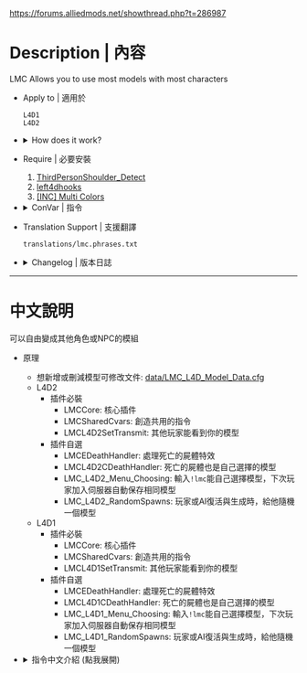 https://forums.alliedmods.net/showthread.php?t=286987

# Description | 內容
LMC Allows you to use most models with most characters

* Apply to | 適用於
    ```
    L4D1
    L4D2
    ```

* <details><summary>How does it work?</summary>

    * Add or remove more models in file: [data/LMC_L4D_Model_Data.cfg](data/LMC_L4D_Model_Data.cfg)
    * L4D2
        * Require files
            * LMCCore: Core of LMC, manages overlay models
            * LMCSharedCvars: Modules that share cvars are put in here
            * LMCL4D2SetTransmit: Manages transmitting models to clients
        * Optional files
            * LMCEDeathHandler: Manages deaths regarding lmc for entities ragdolls, module required to handle (witch & common deaths)
            * LMCL4D2CDeathHandler: Manages deaths regarding lmc, overlay deathmodels and ragdolls, and fixes clonesurvivors deathmodels teleporting around.
            * LMC_L4D2_Menu_Choosing: Allows players to type ```!lmc``` to choose LMC model with cookie saving
            * LMC_L4D2_RandomSpawns: Makes lmc models random for players and AI
    * L4D1
        * Require files
            * LMCCore: Core of LMC, manages overlay models
            * LMCSharedCvars: Modules that share cvars are put in here
            * LMCL4D1SetTransmit: Manages transmitting models to clients
        * Optional files
            * LMCEDeathHandler: Manages deaths regarding lmc for entities ragdolls, module required to handle (witch & common deaths)
            * LMCL4D1CDeathHandler: Manages deaths regarding lmc, overlay deathmodels and ragdolls, and fixes clonesurvivors deathmodels teleporting around.
            * LMC_L4D1_Menu_Choosing: Allows players to type ```!lmc``` to choose LMC model with cookie saving
            * LMC_L4D1_RandomSpawns: Makes lmc models random for players and AI
</details>

* Require | 必要安裝
    1. [ThirdPersonShoulder_Detect](https://forums.alliedmods.net/showthread.php?t=298649)
    2. [left4dhooks](https://forums.alliedmods.net/showthread.php?t=321696)
    3. [[INC] Multi Colors](https://github.com/fbef0102/L4D1_2-Plugins/releases/tag/Multi-Colors)

* <details><summary>ConVar | 指令</summary>

    * cfg/sourcemod/LMCCore.cfg
        ```php
        // ConVars for plugin "LMCCore.smx"

        // 1 = (When client has no lmc model (enforce aggressive model showing base model render mode)) 0 = (compatibility mode (should help with plugins like incap crawling) Depends on the plugin)
        lmc_aggressive_model_checks "0" 
        ```

    * cfg/sourcemod/LMCSharedCvars.cfg
        ```php
        // ConVars for plugin "LMCSharedCvars.smx"

        // Allow Survivors to have custom model? (1 = true)
        lmc_allowSurvivors "1"

        // Allow Boomer to have custom model? (1 = true)
        lmc_allowboomer "1"

        // Allow Hunters to have custom model? (1 = true)
        lmc_allowhunter "1"

        // Allow Smoker to have custom model? (1 = true)
        lmc_allowsmoker "1"

        // Allow Tanks to have custom model? (1 = true)
        lmc_allowtank "0"
        ```

    * cfg/sourcemod/LMC_L4D2_RandomSpawns.cfg
        ```php
        // ConVars for plugin "LMC_L4D2_RandomSpawns.smx"

        // Allow humans to be considered by rng, menu selection will overwrite this in LMC_Menu_Choosing
        lmc_rng_humans "0"

        // (0 = disable custom models)chance on which will get a custom model
        // Does not work in Jockey, Charger, Spitter 
        lmc_rng_model_infected "20"

        // (0 = disable custom models)chance on which will get a custom model
        lmc_rng_model_survivor "10" 
        ```

    * cfg/sourcemod/LMC_L4D2_Menu_Choosing.cfg
        ```php
        // ConVars for plugin "LMC_L4D2_Menu_Choosing.smx"

        // Players with these flags have access to use !lmc command and change model. (Empty = Everyone, -1: Nobody)
        // NOTE: this will enable announcement to player who join server.
        lmc_admin_flag "n"

        // Delay On which a message is displayed for !lmc command
        lmc_announcedelay "15.0"

        // Display Mode for !lmc command (0 = off, 1 = Print to chat, 2 = Center text, 3 = Director Hint)
        lmc_announcemode "1"

        // How long (in seconds) the client will be in thirdperson view after selecting a model from !lmc command. (0.5 < = off)
        lmc_thirdpersontime "1.0" 
        ```

    * cfg/sourcemod/LMC_L4D1_RandomSpawns.cfg
        ```php
        // ConVars for plugin "LMC_L4D1_RandomSpawns.smx"

        // Allow humans to be considered by rng, menu selection will overwrite this in LMC_Menu_Choosing
        lmc_rng_humans "0"

        // (0 = disable custom models)chance on which will get a custom model, [1~100]%
        lmc_rng_model_infected "100"

        // (0 = disable custom models)chance on which will get a custom model, [1~100]%
        lmc_rng_model_survivor "100" 
        ```

    * cfg/sourcemod/LMC_L4D1_Menu_Choosing.cfg
        ```php
        // ConVars for plugin "LMC_L4D1_Menu_Choosing.smx"

        // Allow admins to only change models? (1 = true) NOTE: this will disable announcement to player who join. ((#define COMMAND_ACCESS ADMFLAG_CHAT) change to w/o flag you want)
        lmc_adminonly "0"

        // Delay On which a message is displayed for !lmc command
        lmc_announcedelay "15.0"

        // Display Mode for !lmc command (0 = off, 1 = Print to chat, 2 = Center text)
        lmc_announcemode "1" 
        ```
</details>

* Translation Support | 支援翻譯
    ```
    translations/lmc.phrases.txt
    ```

* <details><summary>Changelog | 版本日誌</summary>

    * v1.0h (2025-11-2)
        * Update translation, cvars
        * Add data to modify custom model

    * v3.1.1 (2024-12-18)
        * Add some instructions how to install plugins (English and Chinese)
        * Update cvar "lmc_adminonly" => "lmc_admin_flag" in _Menu_Choosing, player no needs to modify ```sourcemod/configs/admin_overrides.cfg```

    * v3.1.0c (2024-10-2)
        * Fixed warnings in sm1.11 or above
        * Change LMCCore.inc some functions' name to prevent errors and conflict when include other colors such as
            * colors.inc
            * multicolors.inc
    
    * Original & Credit
        * [Lux](https://forums.alliedmods.net/showthread.php?t=286987)
</details>

- - - -
# 中文說明
可以自由變成其他角色或NPC的模組

* 原理
    * 想新增或刪減模型可修改文件: [data/LMC_L4D_Model_Data.cfg](data/LMC_L4D_Model_Data.cfg)    
    * L4D2
        * 插件必裝
            * LMCCore: 核心插件
            * LMCSharedCvars: 創造共用的指令
            * LMCL4D2SetTransmit: 其他玩家能看到你的模型
        * 插件自選
            * LMCEDeathHandler: 處理死亡的屍體特效
            * LMCL4D2CDeathHandler: 死亡的屍體也是自己選擇的模型
            * LMC_L4D2_Menu_Choosing: 輸入```!lmc```能自己選擇模型，下次玩家加入伺服器自動保存相同模型
            * LMC_L4D2_RandomSpawns: 玩家或AI復活與生成時，給他隨機一個模型
    * L4D1
        * 插件必裝
            * LMCCore: 核心插件
            * LMCSharedCvars: 創造共用的指令
            * LMCL4D1SetTransmit: 其他玩家能看到你的模型
        * 插件自選
            * LMCEDeathHandler: 處理死亡的屍體特效
            * LMCL4D1CDeathHandler: 死亡的屍體也是自己選擇的模型
            * LMC_L4D1_Menu_Choosing: 輸入```!lmc```能自己選擇模型，下次玩家加入伺服器自動保存相同模型
            * LMC_L4D1_RandomSpawns: 玩家或AI復活與生成時，給他隨機一個模型

* <details><summary>指令中文介紹 (點我展開)</summary>

    * cfg/sourcemod/LMCCore.cfg
        ```php
        // 插件 "LMCCore.smx"

        // 1 = (強制檢查模式) 每秒檢查客戶端有沒有 lmc 模型 0 = (配合模式) 配合其他會改變模型的插件
        lmc_aggressive_model_checks "0" 
        ```

    * cfg/sourcemod/LMCSharedCvars.cfg
        ```php
        // 插件 "LMCSharedCvars.smx"

        // 為1時，允許倖存者更換模型
        lmc_allowSurvivors "1"

        // 為1時，允許Boomer更換模型
        lmc_allowboomer "1"

        // 為1時，允許Hunter更換模型
        lmc_allowhunter "1"

        // 為1時，允許Smoker更換模型
        lmc_allowsmoker "1"

        // 為1時，允許Tank更換模型
        lmc_allowtank "0"
        ```

    * cfg/sourcemod/LMC_L4D2_RandomSpawns.cfg
        ```php
        // 插件 "LMC_L4D2_RandomSpawns.smx"

        // 是否給真人玩家隨機一個模型 (LMC_Menu_Choosing 選單覆蓋)
        // 1=給, 0=不給
        lmc_rng_humans "0"

        // (0 = 不給隨機模型) 特感生成時，給他隨機一個模型的機率 [1~100]%
        // Jockey, Charger, Spitter不會給模型
        lmc_rng_model_infected "20"

        // (0 = 不給隨機模型) 倖存者生成時，給他隨機一個模型的機率 [1~100]%
        lmc_rng_model_survivor "10" 
        ```

    * cfg/sourcemod/LMC_L4D2_Menu_Choosing.cfg
        ```php
        // 插件 "LMC_L4D2_Menu_Choosing.smx"

        // 擁有這些權限的玩家，可以使用 !lmc 命令 (留白 = 任何人都能, -1: 無人)
        // 注意: 玩家進服時會看到提示
        lmc_admin_flag "n"

        // 玩家進服時，等待此秒數後提示可以用使用 !lmc 命令
        lmc_announcedelay "15.0"

        // 提示該如何顯示. (0: 不提示, 1: 聊天框, 2: 黑底白字框, 3: 導演系統提示)
        lmc_announcemode "1"

        // 玩家使用 !lmc 命令選擇模型之後，短暫切緩第三人稱視角的時間 (此數值小於0.5則關閉這項功能)
        lmc_thirdpersontime "1.0" 
        ```

    * cfg/sourcemod/LMC_L4D1_RandomSpawns.cfg
        ```php
        // 插件 "LMC_L4D1_RandomSpawns.smx"

        // 是否給真人玩家隨機一個模型 (LMC_Menu_Choosing 選單覆蓋)
        // 1=給, 0=不給
        lmc_rng_humans "0"

        // (0 = 不給隨機模型) 特感生成時，給他隨機一個模型的機率 [1~100]%
        lmc_rng_model_infected "100"

        // (0 = 不給隨機模型) 倖存者生成時，給他隨機一個模型的機率 [1~100]%
        lmc_rng_model_survivor "100" 
        ```

    * cfg/sourcemod/LMC_L4D1_Menu_Choosing.cfg
        ```php
        // 插件 "LMC_L4D1_Menu_Choosing.smx"

        // 擁有這些權限的玩家，可以使用 !lmc 命令 (留白 = 任何人都能, -1: 無人)
        // 注意: 玩家進服時會看到提示
        lmc_admin_flag "n"

        // 玩家進服時，等待此秒數後提示可以用使用 !lmc 命令
        lmc_announcedelay "15.0"

        // 提示該如何顯示. (0: 不提示, 1: 聊天框, 2: 黑底白字框)
        lmc_announcemode "1"
        ```
</details>
